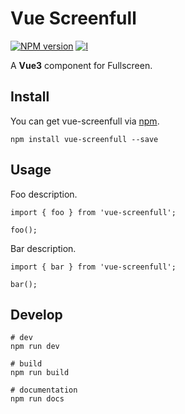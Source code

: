 # Vue Screenfull

[![NPM version][npm-image]][npm-url]
[![l][l-image]][l-url]

[npm-image]: https://img.shields.io/npm/v/vue-screenfull
[npm-url]: https://npmjs.org/package/vue-screenfull
[l-image]: https://img.shields.io/npm/l/vue-screenfull
[l-url]: https://github.com/mazeyqian/vue-screenfull

A **Vue3** component for Fullscreen.

## Install

You can get vue-screenfull via [npm](https://www.npmjs.com/package/vue-screenfull).

```
npm install vue-screenfull --save
```

## Usage

Foo description.

```
import { foo } from 'vue-screenfull';

foo();
```

Bar description.

```
import { bar } from 'vue-screenfull';

bar();
```

## Develop

```
# dev
npm run dev

# build
npm run build

# documentation
npm run docs
```
